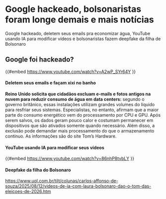 # Google hackeado, bolsonaristas foram longe demais e mais notícias

Google hackeado, deletem seus emails pra economizar água, YouTube usando IA para modificar vídeos e bolsonaristas fazem deepfake da filha de Bolsonaro

## Google foi hackeado?

{{#embed https://www.youtube.com/watch?v=A2wP_SYr64Y }}

#### Deletem seus emails e façam xixi no banho

**Reino Unido solicita que cidadãos excluam e-mails e fotos antigos na nuvem para reduzir consumo de água em data centers:**  segundo o governo britânico, essas instalações utilizam grandes volumes  do líquido para resfriar seus sistemas. Especialistas, no entanto,  afirmam que a maior parte do consumo energético vem do processamento por  CPU e GPU. Após serem salvos, os dados geram pouco calor e costumam  permanecer em dispositivos que são ativados somente quando necessário.  Além disso, a exclusão pode demandar mais processamento do que o  armazenamento contínuo. As informações são do site Tom’s Hardware.

#### YouTube usando IA para modificar seus vídeos

{{#embed https://www.youtube.com/watch?v=86nhP8tvbLY }}

#### Deepfake da filha do Bolsonaro

<https://www.uol.com.br/tilt/colunas/carlos-affonso-de-souza/2025/08/12/videos-de-ia-com-laura-bolsonaro-dao-o-tom-das-eleicoes-de-2026.htm>
